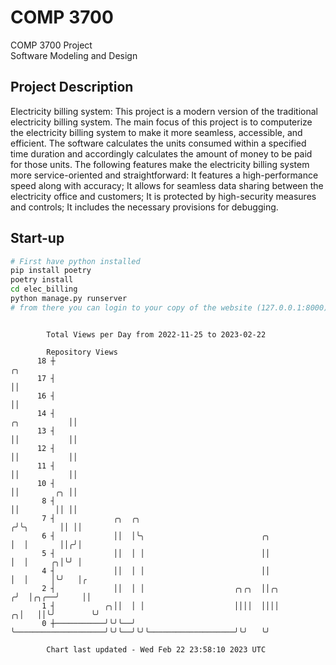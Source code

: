 # COMP 3700
COMP 3700 Project  
Software Modeling and Design
## Project Description
Electricity billing system: This project is a modern version of the traditional electricity billing system. The main focus of this project is to computerize the electricity billing system to make it more seamless, accessible, and efficient. The software calculates the units consumed within a specified time duration and accordingly calculates the amount of money to be paid for those units. The following features make the electricity billing system more service-oriented and straightforward: It features a high-performance speed along with accuracy; It allows for seamless data sharing between the electricity office and customers; It is protected by high-security measures and controls; It includes the necessary provisions for debugging.

## Start-up
```bash
# First have python installed
pip install poetry
poetry install
cd elec_billing
python manage.py runserver
# from there you can login to your copy of the website (127.0.0.1:8000), default creds are admin/admin
```

```

        Total Views per Day from 2022-11-25 to 2023-02-22

        Repository Views
      18 ┼                                                                                      ╭╮
      17 ┤                                                                                      ││
      16 ┤                                                                                      ││
      14 ┤                                                                         ╭╮           ││
      13 ┤                                                                         ││           ││
      12 ┤                                                                         ││           ││
      11 ┤                                                                         ││           ││
      10 ┤                                                                         ││        ╭╮ ││
       8 ┤                                                                         ││        ││ ││
       7 ┤             ╭╮  ╭╮                                                     ╭╯╰╮       ││ ││
       6 ┤             ││  │╰╮                          ╭╮                        │  │       ││╭╯│
       5 ┤             ││  │ │                          ││                        │  │     ╭╮│╰╯ │
       4 ┤             ││  │ │                          ││                        │  │     │╰╯   │╭
       2 ┤             ││  │ │                    ╭╮╭╮  ││╭╮                     ╭╯  │╭╮╭──╯     ││
       1 ┤           ╭╮││  │ │                    ││││  ││││                   ╭╮│   ││╰╯        ╰╯
       0 ┼───────────╯╰╯╰──╯ ╰────────────────────╯╰╯╰──╯╰╯╰───────────────────╯╰╯   ╰╯

        Chart last updated - Wed Feb 22 23:58:10 2023 UTC
        
```
